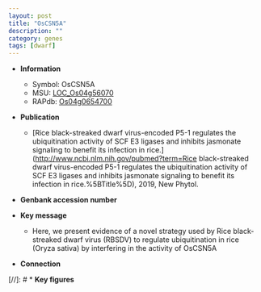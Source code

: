 ```yaml
---
layout: post
title: "OsCSN5A"
description: ""
category: genes
tags: [dwarf]
---
```


* **Information**  
    + Symbol: OsCSN5A  
    + MSU: [LOC_Os04g56070](http://rice.uga.edu/cgi-bin/ORF_infopage.cgi?orf=LOC_Os04g56070)  
    + RAPdb: [Os04g0654700](http://rapdb.dna.affrc.go.jp/viewer/gbrowse_details/irgsp1?name=Os04g0654700)  

* **Publication**  
    + [Rice black-streaked dwarf virus-encoded P5-1 regulates the ubiquitination activity of SCF E3 ligases and inhibits jasmonate signaling to benefit its infection in rice.](http://www.ncbi.nlm.nih.gov/pubmed?term=Rice black-streaked dwarf virus-encoded P5-1 regulates the ubiquitination activity of SCF E3 ligases and inhibits jasmonate signaling to benefit its infection in rice.%5BTitle%5D), 2019, New Phytol.

* **Genbank accession number**  

* **Key message**  
    + Here, we present evidence of a novel strategy used by Rice black-streaked dwarf virus (RBSDV) to regulate ubiquitination in rice (Oryza sativa) by interfering in the activity of OsCSN5A

* **Connection**  

[//]: # * **Key figures**  


